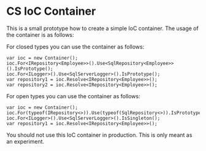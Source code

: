 # CS IoC Container 

This is a small prototype how to create a simple IoC container.  The usage of the container is as follows: 

For closed types you can use the container as follows: 

    var ioc = new Container();
    ioc.For<IRepository<Employee>>().Use<SqlRepository<Employee>>().IsPrototype();
    ioc.For<ILogger>().Use<SqlServerLogger>().IsPrototype();
    var repository1 = ioc.Resolve<IRepository<Employee>>();
	var repository2 = ioc.Resolve<IRepository<Employee>>();

For open types you can use the container as follows: 

    var ioc = new Container();
    ioc.For(typeof(IRepository<>)).Use(typeof(SqlRepository<>)).IsPrototype();
	ioc.For<ILogger>().Use<SqlServerLogger>().IsSingleton();
    var repository1 = ioc.Resolve<IRepository<Employee>>();

You should not use this IoC container in production.  This is only meant as an experiment.  